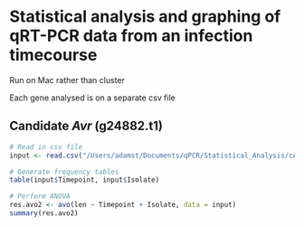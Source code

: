 # Statistical analysis and graphing of qRT-PCR data from an infection timecourse

Run on Mac rather than cluster

Each gene analysed is on a separate csv file

## Candidate _Avr_ (g24882.t1)

```R
# Read in csv file
input <- read.csv("/Users/adamst/Documents/qPCR/Statistical_Analysis/cAvr.csv")

# Generate frequency tables
table(input$Timepoint, input$Isolate)

# Perform ANOVA
res.avo2 <- avo(len ~ Timepoint + Isolate, data = input)
summary(res.avo2)
```
